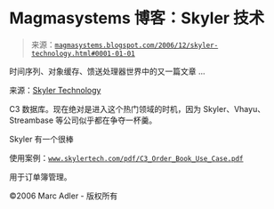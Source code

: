 <!--yml

分类：未分类

日期：2024-05-18 05:13:40

-->

# Magmasystems 博客：Skyler 技术

> 来源：[`magmasystems.blogspot.com/2006/12/skyler-technology.html#0001-01-01`](http://magmasystems.blogspot.com/2006/12/skyler-technology.html#0001-01-01)

时间序列、对象缓存、馈送处理器世界中的又一篇文章 ...

来源：[Skyler Technology](http://www.skylertech.com/)

C3 数据库。现在绝对是进入这个热门领域的时机，因为 Skyler、Vhayu、Streambase 等公司似乎都在争夺一杯羹。

Skyler 有一个很棒

使用案例：[`www.skylertech.com/pdf/C3_Order_Book_Use_Case.pdf`](http://www.skylertech.com/pdf/C3_Order_Book_Use_Case.pdf)

用于订单簿管理。

©2006 Marc Adler - 版权所有
